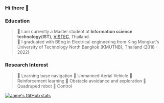 ### Hi there 👋

<!--
**Jaramyy/Jaramyy** is a ✨ _special_ ✨ repository because its `README.md` (this file) appears on your GitHub profile.

Here are some ideas to get you started:

- 🔭 I’m currently working on ...
- 🌱 I’m currently learning ...
- 👯 I’m looking to collaborate on ...
- 🤔 I’m looking for help with ...
- 💬 Ask me about ...
- 📫 How to reach me: ...
- 😄 Pronouns: ...
- ⚡ Fun fact: ...
-->

### Education 
> 🔹 I am currently a Master student at **Information science technology(IST)**, [VISTEC](https://brain.vistec.ac.th/), Thailand.                       
> 🔹 I graduated with BEng in Electrical engineering from King Mongkut's University of Technology North Bangkok (KMUTNB), Thailand (2018 - 2022)  

### Research Interest
>🔹 Learning base navigation 
>🔹 Unmanned Aerial Vehicle
>🔹 Reinforcement learning
>🔹 Obstacle avoidance and exploration
>🔹 Quadruped robot
>🔹 Control 

[![Jame's GitHub stats](https://github-readme-stats.vercel.app/api?username=Jaramyy)](https://github.com/anuraghazra/github-readme-stats)


